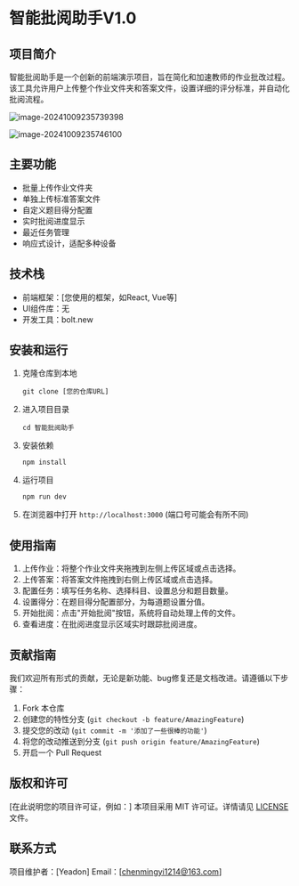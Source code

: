 # 智能批阅助手V1.0

## 项目简介

智能批阅助手是一个创新的前端演示项目，旨在简化和加速教师的作业批改过程。该工具允许用户上传整个作业文件夹和答案文件，设置详细的评分标准，并自动化批阅流程。

![image-20241009235739398](https://yeadon-picture.oss-cn-qingdao.aliyuncs.com/img/image-20241009235739398.png)

![image-20241009235746100](https://yeadon-picture.oss-cn-qingdao.aliyuncs.com/img/image-20241009235746100.png)

## 主要功能

- 批量上传作业文件夹
- 单独上传标准答案文件
- 自定义题目得分配置
- 实时批阅进度显示
- 最近任务管理
- 响应式设计，适配多种设备

## 技术栈

- 前端框架：[您使用的框架，如React, Vue等]
- UI组件库：无
- 开发工具：bolt.new

## 安装和运行

1. 克隆仓库到本地
   ```
   git clone [您的仓库URL]
   ```

2. 进入项目目录
   ```
   cd 智能批阅助手
   ```

3. 安装依赖
   ```
   npm install
   ```

4. 运行项目
   ```
   npm run dev
   ```

5. 在浏览器中打开 `http://localhost:3000` (端口号可能会有所不同)

## 使用指南

1. 上传作业：将整个作业文件夹拖拽到左侧上传区域或点击选择。
2. 上传答案：将答案文件拖拽到右侧上传区域或点击选择。
3. 配置任务：填写任务名称、选择科目、设置总分和题目数量。
4. 设置得分：在题目得分配置部分，为每道题设置分值。
5. 开始批阅：点击"开始批阅"按钮，系统将自动处理上传的文件。
6. 查看进度：在批阅进度显示区域实时跟踪批阅进度。

## 贡献指南

我们欢迎所有形式的贡献，无论是新功能、bug修复还是文档改进。请遵循以下步骤：

1. Fork 本仓库
2. 创建您的特性分支 (`git checkout -b feature/AmazingFeature`)
3. 提交您的改动 (`git commit -m '添加了一些很棒的功能'`)
4. 将您的改动推送到分支 (`git push origin feature/AmazingFeature`)
5. 开启一个 Pull Request

## 版权和许可

[在此说明您的项目许可证，例如：]
本项目采用 MIT 许可证。详情请见 [LICENSE](LICENSE) 文件。

## 联系方式

项目维护者：[Yeadon]
Email：[chenmingyi1214@163.com]